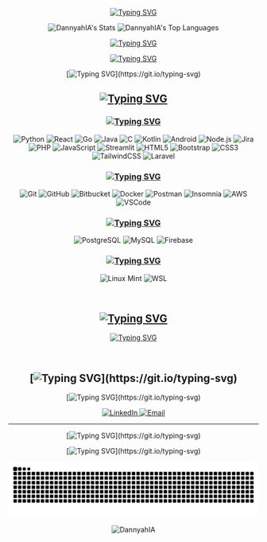 <div align="center">

[![Typing SVG](https://readme-typing-svg.herokuapp.com?font=Fira+Code&duration=4000&pause=750&color=EB6F92&center=true&vCenter=true&width=800&lines=Welcome%2C+to+my+GitHub+profile+👋;I'm+Daniel+Tavares)](https://git.io/typing-svg)

</div>
<div align="center">  

 ![DannyahIA's Stats](https://github-readme-stats-zs9u.vercel.app/api?username=DannyahIA&theme=dark&show_icons=true&hide_border=true&count_private=true)
 ![DannyahIA's Top Languages](https://github-readme-stats-zs9u.vercel.app/api/top-langs/?username=DannyahIA&theme=dark&show_icons=true&hide_border=true&layout=compact)
 
</div>
<div align="center">

<!-- EXPERIENCE_START -->
[![Typing SVG](https://readme-typing-svg.herokuapp.com?font=Fira+Code&duration=4000&repeat=false&pause=750&color=EB6F92&center=true&vCenter=true&random=true&width=800&lines=Experience:+2+years+and+0+months)](https://git.io/typing-svg)    
<!-- EXPERIENCE_END -->
[![Typing SVG](https://readme-typing-svg.herokuapp.com?font=Fira+Code&duration=4000&repeat=false&pause=750&color=EB6F92&center=true&vCenter=true&random=true&width=800&lines=Junior+Software+Developer)](https://git.io/typing-svg)    

[![Typing SVG](https://readme-typing-svg.herokuapp.com?font=Fira+Code&duration=4000&repeat=false&pause=750&color=EB6F92&center=true&vCenter=true&width=1000&height=100&multiline=true&lines=I'm+passionate+about+creating+scalable+solutions+and+exploring+new+technologies.;I+love+collaborating,+sharing+knowledge,+and+turning+ideas+into+reality.)](https://git.io/typing-svg)   

</div>
<div align="center">

##  [![Typing SVG](https://readme-typing-svg.herokuapp.com?font=Fira+Code&duration=2000&pause=750&color=EB6F92&center=true&vCenter=true&repeat=false&width=800&lines=%F0%9F%9B%A0%EF%B8%8F+Tech+Stack+%26+Skills)](https://git.io/typing-svg) 

###  [![Typing SVG](https://readme-typing-svg.herokuapp.com?font=Fira+Code&duration=2000&pause=750&color=EB6F92&center=true&vCenter=true&repeat=false&width=800&lines=%F0%9F%A7%A0+Languages+%26+Frameworks)](https://git.io/typing-svg) 

![Python](https://img.shields.io/badge/Python-3776AB?style=for-the-badge&logo=python&logoColor=white)
![React](https://img.shields.io/badge/React-20232A?style=for-the-badge&logo=react&logoColor=61DAFB)
![Go](https://img.shields.io/badge/Go-00ADD8?style=for-the-badge&logo=go&logoColor=white)
![Java](https://img.shields.io/badge/Java-007396?style=for-the-badge&logo=java&logoColor=white)
![C](https://img.shields.io/badge/C-00599C?style=for-the-badge&logo=c&logoColor=white)
![Kotlin](https://img.shields.io/badge/Kotlin-7F52FF?style=for-the-badge&logo=kotlin&logoColor=white)
![Android](https://img.shields.io/badge/Android-3DDC84?style=for-the-badge&logo=android&logoColor=white)
![Node.js](https://img.shields.io/badge/Node.js-339933?style=for-the-badge&logo=nodedotjs&logoColor=white)
![Jira](https://img.shields.io/badge/Jira-0052CC?style=for-the-badge&logo=jira&logoColor=white)
![PHP](https://img.shields.io/badge/PHP-777BB4?style=for-the-badge&logo=php&logoColor=white)
![JavaScript](https://img.shields.io/badge/JavaScript-F7DF1E?style=for-the-badge&logo=javascript&logoColor=black)
![Streamlit](https://img.shields.io/badge/Streamlit-FF4B4B?style=for-the-badge&logo=streamlit&logoColor=white)
![HTML5](https://img.shields.io/badge/HTML5-E34F26?style=for-the-badge&logo=html5&logoColor=white)
![Bootstrap](https://img.shields.io/badge/Bootstrap-563D7C?style=for-the-badge&logo=bootstrap&logoColor=white)
![CSS3](https://img.shields.io/badge/CSS3-1572B6?style=for-the-badge&logo=css3&logoColor=white)
![TailwindCSS](https://img.shields.io/badge/TailwindCSS-38B2AC?style=for-the-badge&logo=tailwind-css&logoColor=white)
![Laravel](https://img.shields.io/badge/Laravel-%23FF2D20.svg?style=for-the-badge&logo=laravel&logoColor=white)

###  [![Typing SVG](https://readme-typing-svg.herokuapp.com?font=Fira+Code&duration=2000&pause=750&color=EB6F92&center=true&vCenter=true&repeat=false&width=800&lines=%F0%9F%A7%B0+Tools+%26+Technologies)](https://git.io/typing-svg) 

![Git](https://img.shields.io/badge/Git-F05033?style=for-the-badge&logo=git&logoColor=white)
![GitHub](https://img.shields.io/badge/GitHub-181717?style=for-the-badge&logo=github&logoColor=white)
![Bitbucket](https://img.shields.io/badge/Bitbucket-0052CC?style=for-the-badge&logo=bitbucket&logoColor=white)
![Docker](https://img.shields.io/badge/Docker-2496ED?style=for-the-badge&logo=docker&logoColor=white)
![Postman](https://img.shields.io/badge/Postman-FF6C37?style=for-the-badge&logo=postman&logoColor=white)
![Insomnia](https://img.shields.io/badge/Insomnia-4000BF?style=for-the-badge&logo=insomnia&logoColor=white)
![AWS](https://img.shields.io/badge/AWS-232F3E?style=for-the-badge&logo=amazon-aws&logoColor=white)
![VSCode](https://img.shields.io/badge/VS%20Code-0078D7?style=for-the-badge&logo=visual-studio-code&logoColor=white)

###  [![Typing SVG](https://readme-typing-svg.herokuapp.com?font=Fira+Code&duration=2000&pause=750&color=EB6F92&center=true&vCenter=true&repeat=false&width=800&lines=%F0%9F%97%84%EF%B8%8F+Databases)](https://git.io/typing-svg) 

![PostgreSQL](https://img.shields.io/badge/PostgreSQL-4169E1?style=for-the-badge&logo=postgresql&logoColor=white)
![MySQL](https://img.shields.io/badge/MySQL-4479A1?style=for-the-badge&logo=mysql&logoColor=white)
![Firebase](https://img.shields.io/badge/Firebase-FFCA28?style=for-the-badge&logo=firebase&logoColor=white)

###  [![Typing SVG](https://readme-typing-svg.herokuapp.com?font=Fira+Code&duration=2000&pause=750&color=EB6F92&center=true&vCenter=true&repeat=false&width=800&lines=%F0%9F%96%A5%EF%B8%8F+Environments)](https://git.io/typing-svg) 

![Linux Mint](https://img.shields.io/badge/Linux%20Mint-87CF3E?style=for-the-badge&logo=linuxmint&logoColor=white)
![WSL](https://img.shields.io/badge/WSL-4D4D4D?style=for-the-badge&logo=windows&logoColor=white)

<br>

##  [![Typing SVG](https://readme-typing-svg.herokuapp.com?font=Fira+Code&duration=2000&pause=750&color=EB6F92&center=true&vCenter=true&repeat=false&width=800&lines=%F0%9F%8C%B1+I%E2%80%99m+currently+learning)](https://git.io/typing-svg) 

[![Typing SVG](https://readme-typing-svg.herokuapp.com?font=Fira+Code&duration=2000&pause=750&color=EB6F92&multiline=true&repeat=false&width=920&height=130&lines=-+Artificial+Intelligence+(AI)%3A+Fundamentals%2C+applications%2C+and+ethics;-+Machine+Learning%3A+Algorithms%2C+supervised+and+unsupervised+models;-+Deep+Learning%3A+Neural+networks%2C+CNNs%2C+RNNs%2C+TensorFlow+and+PyTorch;-+React%3A+Modern+components%2C+hooks%2C+state+management;-+Other+topics%3A+APIs%2C+full-stack+integration%2C+new+technologies+and+trends)](https://git.io/typing-svg) 

<br>

##  [![Typing SVG](https://readme-typing-svg.herokuapp.com?font=Fira+Code&duration=2000&pause=750&color=EB6F92&center=true&vCenter=true&repeat=false&width=800&lines=%F0%9F%93%AB+Let%E2%80%99s+Connect!)](https://git.io/typing-svg) 

[![Typing SVG](https://readme-typing-svg.herokuapp.com?font=Fira+Code&duration=4000&repeat=false&pause=750&color=EB6F92&center=true&vCenter=true&width=1000&height=100&multiline=true&lines=I’m+always+open+to+collaborating+on+new+ideas,;tackling+challenges,+or+just+chatting+about+development.)](https://git.io/typing-svg)   

<a href="https://www.linkedin.com/in/dannytavares/" target="_blank">
    <img alt="LinkedIn" height="30" width="30" src="https://cdn2.iconfinder.com/data/icons/social-media-2285/512/1_Linkedin_unofficial_colored_svg-128.png"/>
</a>
<a href="mailto:danieltavares.mata@gmail.com">
    <img alt="Email" height="30" width="30" src="https://cdn.jsdelivr.net/gh/devicons/devicon/icons/google/google-original.svg"/>
</a>

---

[![Typing SVG](https://readme-typing-svg.herokuapp.com?font=Fira+Code&duration=4000&repeat=false&pause=750&color=EB6F92&center=true&vCenter=true&width=1000&height=100&multiline=true&lines=Thanks+for+visiting!;Feel+free+to+explore+my+projects+and+see+what+I’m+currently+building.)](https://git.io/typing-svg)   

<div align="center">
  
[![Typing SVG](https://readme-typing-svg.herokuapp.com?font=Fira+Code&duration=4000&pause=750&color=EB6F92&center=true&vCenter=true&random=true&width=800&lines=The+cake+is+a+lie!;Now+you%E2%80%99re+thinking+with+portals!;This+was+a+triumph!;Hollow+Knight!;Embrace+the+void!;Path+of+Pain!;You+are+not+alone!;Seek+the+King!;May+your+Hollow+be+filled!;Praise+the+Sun!;Prepare+to+Die!;Fear+the+Old+Blood!;Rise%2C+Undead!;Rest+at+the+bonfire!;Stay+determined!;The+right+man+in+the+wrong+place+can+make+all+the+difference.;Quick+fox+jumps+nightly+above+wizard;Would+you+kindly...%3F;Wake+up+and+smell+the+ashes.;It%E2%80%99s+dangerous+to+go+alone!+Take+this.;Finish+him!;Do+a+barrel+roll!;War+never+changes!;Nothing+is+true%2C+everything+is+permitted!;I+used+to+be+an+adventurer+like+you!;May+the+Force+be+with+you!;Hadouken!;STARS!;The+radio+is+making+static..;O+imposs%C3%ADvel+%C3%A9+s%C3%B3+o+improv%C3%A1vel+que+ainda+n%C3%A3o+aconteceu.;O+medo+alimenta+o+ritual.;Qual+o+maior+medo+de+todos%3F;You+mustn%E2%80%99t+run+away.;The+nightmare+begins.;Don%E2%80%99t+forget%3A+always+check+your+corners.;Save+room+for+healing+items.;The+truth+is+out+there.;How+is+Hell%3F;Pow!+Ha-ha!;Time+to+get+Jinxed!;Let%E2%80%99s+zap+them!;Heroes+never+die!+;The+hunt+begins.;I+am+inevitable.;Justice+rains+from+above!)](https://git.io/typing-svg)

</div>

<div align="center">
    <img src="https://github.com/DannyahIA/DannyahIA/blob/output/snake.svg" alt="github contribution snake animation" />
</div>

<p align="center">
    <img src="https://komarev.com/ghpvc/?username=DannyahIA&label=Profile%20views&color=0e75b6&style=flat" alt="DannyahIA" />
</p>

